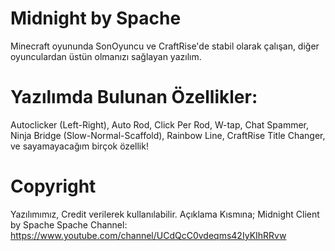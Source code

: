 # Midnight by Spache

Minecraft oyununda SonOyuncu ve CraftRise'de stabil olarak çalışan, diğer oyunculardan üstün olmanızı sağlayan yazılım.

# Yazılımda Bulunan Özellikler:
Autoclicker (Left-Right),
Auto Rod,
Click Per Rod,
W-tap,
Chat Spammer,
Ninja Bridge (Slow-Normal-Scaffold),
Rainbow Line,
CraftRise Title Changer,
ve sayamayacağım birçok özellik!
# Copyright
Yazılımımız, Credit verilerek kullanılabilir.
Açıklama Kısmına;
Midnight Client by Spache
Spache Channel: https://www.youtube.com/channel/UCdQcC0vdeqms42IyKIhRRvw
